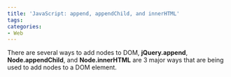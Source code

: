 ```yaml
---
title: 'JavaScript: append, appendChild, and innerHTML'
tags:
categories:
- Web
---
```


There are several ways to add nodes to DOM, **jQuery.append**, **Node.appendChild**, and **Node.innerHTML** are 3 major ways that are being used to add nodes to a DOM element.
